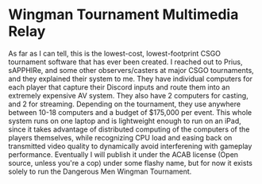 # Wingman Tournament Multimedia Relay

As far as I can tell, this is the lowest-cost, lowest-footprint CSGO tournament software that has ever been created.  I reached out to Prius, sAPPHIRe, and some other observers/casters at major CSGO tournaments, and they explained their system to me.  They have individual computers for each player that capture their Discord inputs and route them into an extremely expensive AV system.  They also have 2 computers for casting, and 2 for streaming.  Depending on the tournament, they use anywhere between 10-18 computers and a budget of $175,000 per event.  This whole system runs on one laptop and is lightweight enough to run on an iPad, since it takes advantage of distributed computing of the computers of the players themselves, while recognizing CPU load and easing back on transmitted video quality to dynamically avoid interferening with gameplay performance.  Eventually I will publish it under the ACAB license (Open source, unless you're a cop) under some flashy name, but for now it exists solely to run the Dangerous Men Wingman Tournament.
